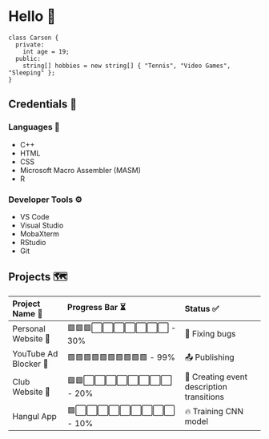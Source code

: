 # Hello 👋
```
class Carson {
  private:
    int age = 19;
  public:
    string[] hobbies = new string[] { "Tennis", "Video Games", "Sleeping" };
}
```

## Credentials 💼
### Languages 🧠
* C++
* HTML
* CSS
* Microsoft Macro Assembler (MASM)
* R
### Developer Tools ⚙️
* VS Code
* Visual Studio
* MobaXterm
* RStudio
* Git

## Projects 🗺️
| Project Name 💬 | Progress Bar ⏳ | Status ✅ |
| :---         | :---         | :---         |
| Personal Website 🧍 | 🟩🟩🟩⬜⬜⬜⬜⬜⬜⬜ - 30% | 🐛 Fixing bugs |
| YouTube Ad Blocker 👾 | 🟩🟩🟩🟩🟩🟩🟩🟩🟩🟩 - 99% | 📤 Publishing |
| Club Website 🌟 | 🟩🟩⬜⬜⬜⬜⬜⬜⬜⬜ - 20% | 🎨 Creating event description transitions |
| Hangul App | 🟩⬜⬜⬜⬜⬜⬜⬜⬜⬜ - 10% | 🔥 Training CNN model |
